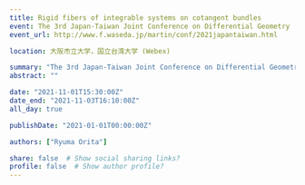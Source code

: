 ```yaml
---
title: Rigid fibers of integrable systems on cotangent bundles
event: The 3rd Japan-Taiwan Joint Conference on Differential Geometry
event_url: http://www.f.waseda.jp/martin/conf/2021japantaiwan.html

location: 大阪市立大学，国立台湾大学 (Webex)

summary: "The 3rd Japan-Taiwan Joint Conference on Differential Geometry"
abstract: ""

date: "2021-11-01T15:30:00Z"
date_end: "2021-11-03T16:10:00Z"
all_day: true

publishDate: "2021-01-01T00:00:00Z"

authors: ["Ryuma Orita"]

share: false  # Show social sharing links?
profile: false  # Show author profile?
---
```

